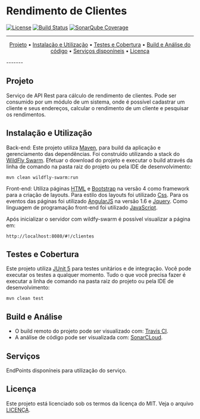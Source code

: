 # Rendimento de Clientes

[![License](http://img.shields.io/badge/license-MIT-green.svg?style=flat)](https://github.com/vandersozc/Bankslip/blob/master/LICENCA)
[![Build Status](https://travis-ci.com/vandersozc/Bankslip.svg?branch=master)](https://travis-ci.com/vandersozc/Bankslip)
[![SonarQube Coverage](https://img.shields.io/sonar/http/sonar.petalslink.com/org.ow2.petals%3Apetals-se-ase/coverage.svg)](https://sonarcloud.io/dashboard?id=com.vandersoncamp%3Abankslip%3Amaster)

-------
<p align="center">
    <a href="#projeto">Projeto</a> &bull;
	<a href="#instalação-e-utiliza">Instalação e Utilização</a> &bull;
	<a href="#testes-e-cobertura">Testes e Cobertura</a> &bull;
	<a href="#build-e-análise">Build e Análise do código</a> &bull;
	<a href="#endpoints">Serviços disponíneis</a> &bull;
	<a href="#licença">Licença</a>
</p>
-------

## Projeto

Serviço de API Rest para cálculo de rendimento de clientes. Pode ser consumido por um módulo de um sistema, onde é possível cadastrar um cliente e seus endereços, calcular o rendimento de um cliente e pesquisar os rendimentos.


## Instalação e Utilização

Back-end:
Este projeto utiliza [Maven](https://maven.apache.org/), para build da aplicação e gerenciamento das dependências. Foi construído utilizando a stack do [WildFly Swarm](http://wildfly-swarm.io/). Efetuar o download do projeto e executar o build através da linha de comando na pasta raiz do projeto ou pela IDE de desenvolvimento:
```
mvn clean wildfly-swarm:run
```

Front-end:
Utiliza páginas [HTML](https://www.w3schools.com/html/html5_intro.asp/) e [Bootstrap](https://getbootstrap.com/) na versão 4 como framework para a criação de layouts. Para estilo dos layouts foi utilizado [Css](https://www.w3schools.com/Css/). Para os eventos das páginas foi utilizado [AngularJS](https://angularjs.org/) 
na versão 1.6 e [Jquery](https://jquery.com/). Como linguagem de programação front-end foi utilizado [JavaScript](https://www.javascript.com/).

Após inicializar o servidor com wildfy-swarm é possível visualizar a página em: 
```
http://localhost:8080/#!/clientes
```

## Testes e Cobertura

Este projeto utiliza [JUnit 5](https://junit.org/junit5/) para testes unitários e de integração. Você pode executar os testes a qualquer momento. Tudo o que você precisa fazer é executar a linha de comando na pasta raiz do projeto ou pela IDE de desenvolvimento:
```
mvn clean test
```

## Build e Análise
- O build remoto do projeto pode ser visualizado com: [Travis CI](https://travis-ci.com/vandersozc/Bankslip).
- A análise de código pode ser visualizada com: [SonarCLoud](https://sonarcloud.io/dashboard?id=com.vandersoncamp%3Abankslip%3Amaster).

## Serviços
EndPoints disponíneis para utilização do serviço.


## Licença
Este projeto está licenciado sob os termos da licença do MIT. Veja o arquivo [LICENÇA](https://github.com/vandersozc/Bankslip/blob/master/LICENCA).